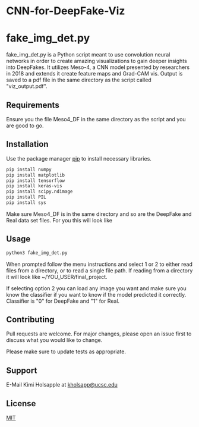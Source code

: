 # CNN-for-DeepFake-Viz
# fake_img_det.py

fake_img_det.py is a Python script meant to use convolution neural networks in order to create amazing visualizations to gain deeper insights into DeepFakes. It utilizes Meso-4, a CNN model presented by researchers in 2018 and extends it create feature maps and Grad-CAM vis. Output is saved to a pdf file in the same directory as the script called "viz_output.pdf". 

## Requirements

Ensure you the file Meso4_DF in the same directory as the script and you are good to go.

## Installation

Use the package manager [pip](https://pip.pypa.io/en/stable/) to install necessary libraries.

```bash
pip install numpy
pip install matplotlib
pip install tensorflow
pip install keras-vis
pip install scipy.ndimage
pip install PIL
pip install sys
```
Make sure Meso4_DF is in the same directory and so are the DeepFake and Real data set files. For you this will look like  

## Usage

```python
python3 fake_img_det.py

```
When prompted follow the menu instructions and select 1 or 2 to either read files from a directory, or to read a single file path. If reading from a directory it will look like ~/YOU_USER/final_project.

If selecting option 2 you can load any image you want and make sure you know the classifier if you want to know if the model predicted it correctly. Classifier is "0" for DeepFake and "1" for Real.

## Contributing
Pull requests are welcome. For major changes, please open an issue first to discuss what you would like to change.

Please make sure to update tests as appropriate.

## Support

E-Mail Kimi Holsapple at kholsapp@ucsc.edu

## License
[MIT](https://choosealicense.com/licenses/mit/)
